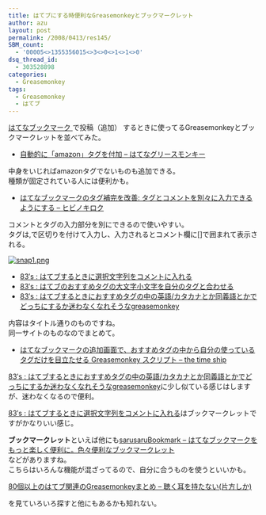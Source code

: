 ```yaml
---
title: はてブにする時便利なGreasemonkeyとブックマークレット
author: azu
layout: post
permalink: /2008/0413/res145/
SBM_count:
  - '00005<>1355356015<>3<>0<>1<>1<>0'
dsq_thread_id:
  - 303528898
categories:
  - Greasemonkey
tags:
  - Greasemonkey
  - はてブ
---
```

<p><a href="http://b.hatena.ne.jp/">はてなブックマーク </a>で投稿（追加） するときに使ってるGreasemonkeyとブックマークレットを並べてみた。</p>
<ul>
<li><a href="http://hatenagreasemonkey.g.hatena.ne.jp/keyword/%e8%87%aa%e5%8b%95%e7%9a%84%e3%81%ab%e3%80%8camazon%e3%80%8d%e3%82%bf%e3%82%b0%e3%82%92%e4%bb%98%e5%8a%a0">自動的に「amazon」タグを付加 &#8211; はてなグリースモンキー</a></li>
</ul>
<p>中身をいじればamazonタグでないものも追加できる。<br />
種類が固定されている人には便利かも。</p>
<ul>
<li> <a href="http://d.hatena.ne.jp/nozom/20061019/1161274965">はてなブックマークのタグ補完を改善: タグとコメントを別々に入力できるようにする &#8211; ヒビノキロク</a></li>
</ul>
<p>コメントとタグの入力部分を別にできるので使いやすい。<br />
タグは,で区切りを付けて入力し、入力されるとコメント欄に[]で囲まれて表示される。</p>
<p><a title="snap1.png" href="http://efcl.info/wp-content/uploads/2008/04/snap1.png"><img src="http://efcl.info/wp-content/uploads/2008/04/snap1.thumbnail.png" alt="snap1.png" /></a></p>
<ul>
<li><a href="http://fg-180.katamayu.net/archives/2007/08/02/222821">83&#8242;s : はてブするときに選択文字列をコメントに入れる</a></li>
<li><a href="http://fg-180.katamayu.net/archives/2007/03/08/213055">83&#8242;s : はてブのおすすめタグの大文字小文字を自分のタグと合わせる</a></li>
<li><a href="http://fg-180.katamayu.net/archives/2007/06/07/231345">83&#8242;s : はてブするときにおすすめタグの中の英語/カタカナとか同義語とかでどっちにするか迷わなくなれそうなgreasemonkey</a></li>
</ul>
<p>内容はタイトル通りのものですね。<br />
同一サイトのものなのでまとめて。</p>
<ul>
<li><a href="http://d.hatena.ne.jp/satoship/20070704/1183553172">はてなブックマークの追加画面で、おすすめタグの中から自分の使っているタグだけを目立たせる Greasemonkey スクリプト &#8211; the time ship</a></li>
</ul>
<p><a href="http://fg-180.katamayu.net/archives/2007/06/07/231345">83&#8242;s : はてブするときにおすすめタグの中の英語/カタカナとか同義語とかでどっちにするか迷わなくなれそうなgreasemonkey</a>に少し似ている感じはしますが、迷わなくなるので便利。</p>
<p><a href="http://fg-180.katamayu.net/archives/2007/08/02/222821">83&#8242;s : はてブするときに選択文字列をコメントに入れる</a>はブックマークレットですがかなりいい感じ。</p>
<p><strong>ブックマークレット</strong>といえば他にも<a href="http://bookmark.sarusaruworld.com/2007/11/post_5.html#trackback">sarusaruBookmark &#8211; はてなブックマークをもっと楽しく便利に。色々便利なブックマークレット</a><br />
などがありますね。<br />
こちらはいろんな機能が混ざってるので、自分に合うものを使うといいかも。</p>
<p><a href="http://d.hatena.ne.jp/rikuo/20071216">80個以上のはてブ関連のGreasemonkeyまとめ &#8211; 聴く耳を持たない(片方しか)</a></p>
<p>を見ていろいろ探すと他にもあるかも知れない。</p>
